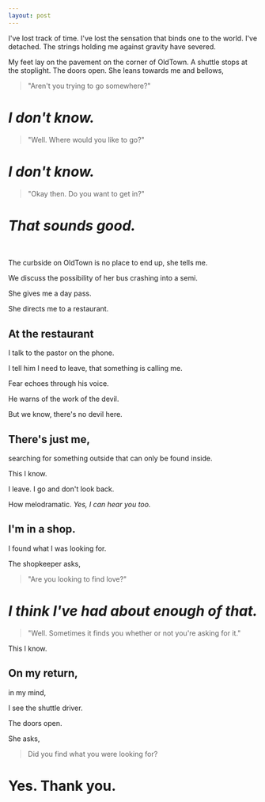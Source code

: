 ```yaml
---
layout: post
---
```


I've lost track of time. I've lost the sensation that binds one to the
world. I've detached. The strings holding me against gravity have severed.

My feet lay on the pavement on the corner of OldTown.
A shuttle stops at the stoplight.
The doors open.
She leans towards me and bellows,

> "Aren't you trying to go somewhere?"

# _I don't know._


> "Well. Where would you like to go?"

# _I don't know._

> "Okay then. Do you want to get in?"

# _That sounds good._
<br>

The curbside on OldTown is no place to end up, she tells me.

We discuss the possibility of her bus crashing into a semi.

She gives me a day pass.

She directs me to a restaurant.


## At the restaurant

I talk to the pastor on the phone.

I tell him I need to leave, that something is calling me.

Fear echoes through his voice.

He warns of the work of the devil.

But we know, there's no devil here.


## There's just me,

searching for something outside that can only be found inside.

This I know.

I leave. I go and don't look back.

How melodramatic. _Yes, I can hear you too._

## I'm in a shop.

I found what I was looking for.

The shopkeeper asks,

> "Are you looking to find love?"

# _I think I've had about enough of that._

> "Well. Sometimes it finds you whether or not you're asking for it."

This I know.

## On my return,

in my mind,

I see the shuttle driver.

The doors open.

She asks,

> Did you find what you were looking for?

# Yes. Thank you.
